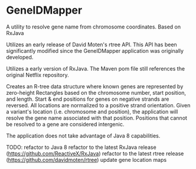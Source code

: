# GeneIDMapper
A utility to resolve gene name from chromosome coordinates. Based on RxJava

Utilizes an early release of David Moten's rtree API. This API has been significantly 
modified since the GeneIDMapper application was originally developed. 

Utilizes a early version of RxJava. The Maven pom file still references the original Netflix repository.

Creates an R-tree data structure where known genes are represented by zero-height Rectangles based on the chromosome number, 
start position, and length. Start & end positions for genes on negative strands are reversed. All locations are normalized to
a positive strand orientation. Given a variant's location (i.e. chromosome and position), the application will resolve the 
gene name associated with that position. Positions that cannot be resolved to a gene are considered intergenic.

The application does not take advantage of Java 8 capabilities.

TODO: refactor to Java 8
      refactor to the latest RxJava release (https://github.com/ReactiveX/RxJava)
      refactor to the latest rtree release (https://github.com/davidmoten/rtree)
      update gene location maps